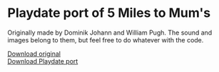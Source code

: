 # Playdate port of 5 Miles to Mum's

Originally made by Dominik Johann and William Pugh. The sound and images belong to them, but feel free to do whatever with the code.

[Download original](https://crowscrowscrows.com/5milestomums)  
[Download Playdate port](https://diefonk.itch.io/the-bagel-archive)
